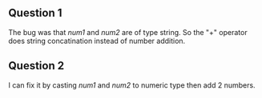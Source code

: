 ## Question 1
The bug was that *num1* and *num2* are of type string. So the "+" operator does string concatination instead of number addition.

## Question 2
I can fix it by casting *num1* and *num2* to numeric type then add 2 numbers.